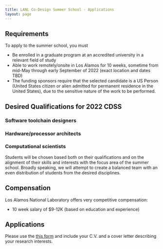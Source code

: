 ```yaml
---
title: LANL Co-Design Summer School - Applications
layout: page
---
```


## Requirements

To apply to the summer school, you must

- Be enrolled in a graduate program at an accredited university in a relevant field of study
- Able to work remotely/onsite in Los Alamos for 10 weeks, sometime from mid-May through early September of 2022 (exact location and dates TBD)
- The funding sponsors require that the selected candidate is a US Person (United States citizen or alien admitted for permanent residence in the United States), due to the sensitive nature of the work to be performed.

## Desired Qualifications for 2022 CDSS

### Software toolchain designers
### Hardware/processor architects
### Computational scientists


Students will be chosen based both on their qualifications and on the alignment of their skills and interests with the focus area of the summer school.  Broadly speaking, we will attempt to create a balanced team with an even distribution of students from the desired disciplines. 

## Compensation

Los Alamos National Laboratory offers very competitive compensation:

* 10 week salary of $9-12K (based on education and experience)

## Applications

Please use the [this form](https://forms.gle/F11ui2SUGQzLkroT7) and include your C.V. and a cover letter describing your research interests.
